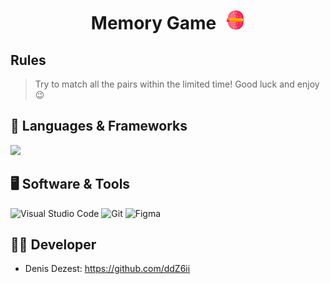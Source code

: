 <!-- Header section -->
<h1 align="center">Memory Game<img src="./frontend/public/assets/icon/favicon.svg" width="30px" height="30px" style="padding-left:1rem;"alt="logo"></h1>

## Rules

> Try to match all the pairs within the limited time! Good luck and enjoy 😉

## 🧰 Languages & Frameworks

<p>
  <a href="https://skillicons.dev">
    <img src="https://skillicons.dev/icons?i=html,css,js,nodejs,react,tailwind,mysql,express&theme=dark" />
  </a>
</p>

## 🖥️ Software & Tools

<p>
<img alt="Visual Studio Code" src="https://img.shields.io/badge/Visual%20Studio%20Code-0078d7.svg?logo=visual-studio-code&logoColor=white"/>
<img alt="Git" src="https://img.shields.io/badge/Git-F05033.svg?logo=git&logoColor=white"/>
<img alt="Figma" src="https://img.shields.io/badge/-Figma-F24E1E.svg?logo=figma&logoColor=white"/>
</p>

## 👨‍💻 Developer

- Denis Dezest: https://github.com/ddZ6ii
